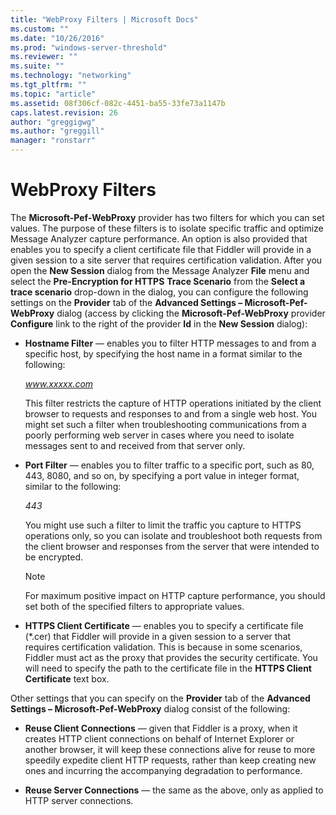 ```yaml
---
title: "WebProxy Filters | Microsoft Docs"
ms.custom: ""
ms.date: "10/26/2016"
ms.prod: "windows-server-threshold"
ms.reviewer: ""
ms.suite: ""
ms.technology: "networking"
ms.tgt_pltfrm: ""
ms.topic: "article"
ms.assetid: 08f306cf-082c-4451-ba55-33fe73a1147b
caps.latest.revision: 26
author: "greggigwg"
ms.author: "greggill"
manager: "ronstarr"
---
```

# WebProxy Filters
The **Microsoft-Pef-WebProxy** provider has two filters for which you can set values. The purpose of these filters is to isolate specific traffic and optimize Message Analyzer capture performance. An option is also provided that enables you to specify a client certificate file that Fiddler will provide in a given session to a site server that requires certification validation. After you open the **New Session** dialog from the Message Analyzer **File** menu and select the **Pre-Encryption for HTTPS** **Trace Scenario** from the **Select a trace scenario** drop-down in the dialog, you can configure the following settings on the **Provider** tab of the **Advanced Settings – Microsoft-Pef-WebProxy** dialog (access by clicking the **Microsoft-Pef-WebProxy** provider **Configure** link to the right of the provider **Id** in the **New Session** dialog):  
  
-   **Hostname Filter** — enables you to filter HTTP messages to and from a specific host, by specifying the host name in a format similar to the following:  
  
     *www.xxxxx.com*  
  
     This filter restricts the capture of HTTP operations initiated by the client browser to requests and responses to and from a single web host. You might set such a filter when troubleshooting communications from a poorly performing web server in cases where you need to isolate messages sent to and received from that server only.  
  
-   **Port Filter** — enables you to filter traffic to a specific port, such as 80, 443, 8080, and so on, by specifying a port value in integer format, similar to the following:  
  
     *443*  
  
     You might use such a filter to limit the traffic you capture to HTTPS operations only, so you can isolate and troubleshoot both requests from the client browser and responses from the server that were intended to be encrypted.  
  
    > [!NOTE]
    >  For maximum positive impact on HTTP capture performance, you should set both of the specified filters to appropriate values.  
  
-   **HTTPS Client Certificate** — enables you to specify a certificate file (\*.cer) that Fiddler will provide in a given session to a server that requires certification validation. This is because in some scenarios, Fiddler must act as the proxy that provides the security certificate. You will need to specify  the path to the certificate file in the **HTTPS Client Certificate** text box.  
  
 Other settings that you can specify  on the **Provider** tab of the **Advanced Settings – Microsoft-Pef-WebProxy** dialog consist of the following:  
  
-   **Reuse Client Connections** — given that Fiddler is a proxy, when it creates HTTP client connections on behalf of Internet Explorer or another browser,  it will keep these connections alive for reuse to more speedily expedite client HTTP requests, rather than keep creating new ones and incurring the accompanying degradation to performance.  
  
-   **Reuse Server Connections** — the same as the above, only as applied to HTTP server connections.
